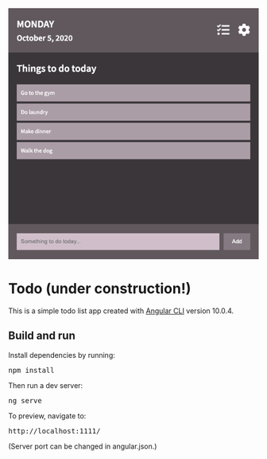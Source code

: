 <img src="src/assets/images/screenshots/todo-list.png" alt="" style="margin: 0 auto; max-width: 100%;" />

# Todo (under construction!)

This is a simple todo list app created with [Angular CLI](https://github.com/angular/angular-cli) version 10.0.4.


## Build and run

Install dependencies by running:

<pre>
npm install
</pre>

Then run a dev server:

<pre>
ng serve
</pre>

To preview, navigate to:

<pre>
http://localhost:1111/
</pre>

(Server port can be changed in angular.json.)
